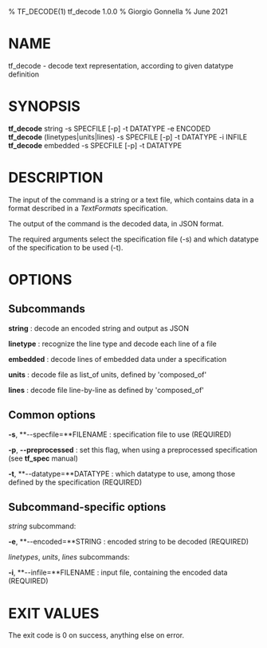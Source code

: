 % TF\_DECODE(1) tf\_decode 1.0.0
% Giorgio Gonnella
% June 2021

# NAME

tf\_decode - decode text representation, according to given datatype definition

# SYNOPSIS

**tf_decode** string -s SPECFILE [-p] -t DATATYPE -e ENCODED\
**tf_decode** (linetypes|units|lines) -s SPECFILE [-p] -t DATATYPE -i INFILE\
**tf_decode** embedded -s SPECFILE [-p] -t DATATYPE

# DESCRIPTION

The input of the command is a string or a text file, which contains data in a
format described in a *TextFormats* specification.

The output of the command is the decoded data, in JSON format.

The required arguments select the specification file (-s) and which datatype of
the specification to be used (-t).

# OPTIONS

## Subcommands

**string**
: decode an encoded string and output as JSON

**linetype**
: recognize the line type and decode each line of a file

**embedded**
: decode lines of embedded data under a specification

**units**
: decode file as list\_of units, defined by 'composed\_of'

**lines**
: decode file line-by-line as defined by 'composed\_of'

## Common options
**-s**, **--specfile=**FILENAME
: specification file to use (REQUIRED)

**-p**, **--preprocessed**
: set this flag, when using a preprocessed specification
  (see **tf_spec** manual)

**-t**, **--datatype=**DATATYPE
: which datatype to use, among those defined by the specification (REQUIRED)

## Subcommand-specific options

*string* subcommand:

**-e**, **--encoded=**STRING
: encoded string to be decoded (REQUIRED)

*linetypes*, *units*, *lines* subcommands:

**-i**, **--infile=**FILENAME
: input file, containing the encoded data (REQUIRED)

# EXIT VALUES
The exit code is 0 on success, anything else on error.
